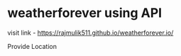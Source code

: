 # weatherforever using API
visit link - https://rajmulik511.github.io/weatherforever.io/

Provide Location
